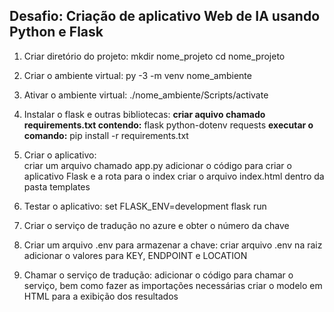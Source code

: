 ## Desafio: Criação de aplicativo Web de IA usando Python e Flask

1. Criar diretório do projeto:
    mkdir nome_projeto
    cd nome_projeto

2. Criar o ambiente virtual:
    py -3 -m venv nome_ambiente

3. Ativar o ambiente virtual:
    ./nome_ambiente/Scripts/activate

4. Instalar o flask e outras bibliotecas:
    **criar aquivo chamado requirements.txt contendo:**
    flask
    python-dotenv
    requests
    **executar o comando:**
    pip install -r requirements.txt

5. Criar o aplicativo:    
    criar um arquivo chamado app.py
    adicionar o código para criar o aplicativo Flask e a rota para o index
    criar o arquivo index.html dentro da pasta templates

6. Testar o aplicativo:
    set FLASK_ENV=development
    flask run

7. Criar o serviço de tradução no azure e obter o número da chave 

8. Criar um arquivo .env para armazenar a chave:
    criar arquivo .env na raiz
    adicionar o valores para KEY, ENDPOINT e LOCATION

9. Chamar o serviço de tradução:
    adicionar o código para chamar o serviço, bem como fazer as importações necessárias
    criar o modelo em HTML para a exibição dos resultados


<!-- 
foi acessado original_text, translated_text e target_language, que passamos como parâmetros nomeados em render_template usando {{ }}
essa operação pede para o Flask renderizar o conteúdo como texto sem formatação. 
Também esta sendo utilizado url_for('index') para criar um link de volta para a página padrão,
assim, se reorganizarmos o site, a URL gerada para o link será sempre válida.
-->